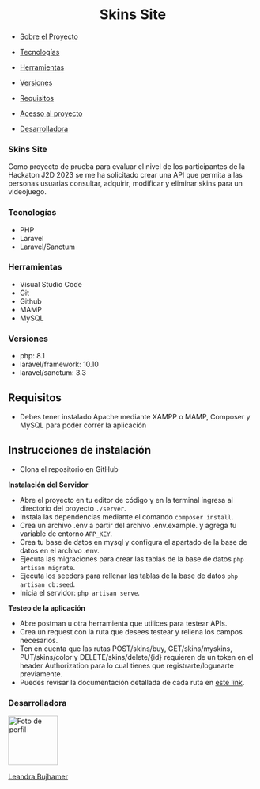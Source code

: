 # <div align="center">Skins Site<div>

- [Sobre el Proyecto](#skins-site)
  
- [Tecnologías](#tecnologías)

- [Herramientas](#herramientas)

- [Versiones](#versiones)

- [Requisitos](#requisitos)

- [Acesso al proyecto](#instrucciones-de-instalación)

- [Desarrolladora](#desarrolladora)


### Skins Site

Como proyecto de prueba para evaluar el nivel de los participantes de la Hackaton J2D 2023 se me ha solicitado crear una API que permita a las personas usuarias consultar, adquirir, modificar y eliminar skins para
un videojuego.


### Tecnologías 

- PHP
- Laravel
- Laravel/Sanctum
  

### Herramientas

- Visual Studio Code
- Git
- Github
- MAMP
- MySQL


### Versiones

-   php: 8.1
-   laravel/framework: 10.10
-   laravel/sanctum: 3.3


## Requisitos

- Debes tener instalado Apache mediante XAMPP o MAMP, Composer y MySQL para poder correr la aplicación


## Instrucciones de instalación

- Clona el repositorio en GitHub
  

**Instalación del Servidor**

- Abre el proyecto en tu editor de código y en la terminal ingresa al directorio del proyecto `./server`.
- Instala las dependencias mediante el comando `composer install`.
- Crea un archivo .env a partir del archivo .env.example. y agrega tu variable de entorno `APP_KEY`.
- Crea tu base de datos en mysql y configura el apartado de la base de datos en el archivo .env.
- Ejecuta las migraciones para crear las tablas de la base de datos `php artisan migrate`.
- Ejecuta los seeders para rellenar las tablas de la base de datos `php artisan db:seed`.
- Inicia el servidor: `php artisan serve`.


**Testeo de la aplicación**

- Abre postman u otra herramienta que utilices para testear APIs.
- Crea un request con la ruta que desees testear y rellena los campos necesarios. 
- Ten en cuenta que las rutas POST/skins/buy, GET/skins/myskins, PUT/skins/color y DELETE/skins/delete/{id} requieren de un token en el header Authorization para lo cual tienes que registrarte/loguearte previamente.
- Puedes revisar la documentación detallada de cada ruta en [este link](https://documenter.getpostman.com/view/27825598/2s9YXe8je4).
  

### Desarrolladora

 <div>
        <a href="https://www.linkedin.com/in/leandra-bujhamer/">
            <img src="https://media.licdn.com/dms/image/D4D03AQHlrb1Uiu9F5A/profile-displayphoto-shrink_200_200/0/1694700343841?e=1701302400&v=beta&t=SM0AjgJLSP87FAY9BEpoP1clf1ckVUva_tOkiyvRFxo"
                alt="Foto de perfil" width="100">
            <p>Leandra Bujhamer</p>
        </a>
  </div>
